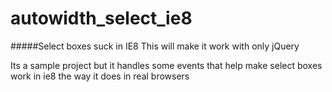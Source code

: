 autowidth_select_ie8
====================

#####Select boxes suck in IE8 This will make it work with only jQuery


Its a sample project but it handles some events that help make select boxes work in ie8 the way it does in real browsers

